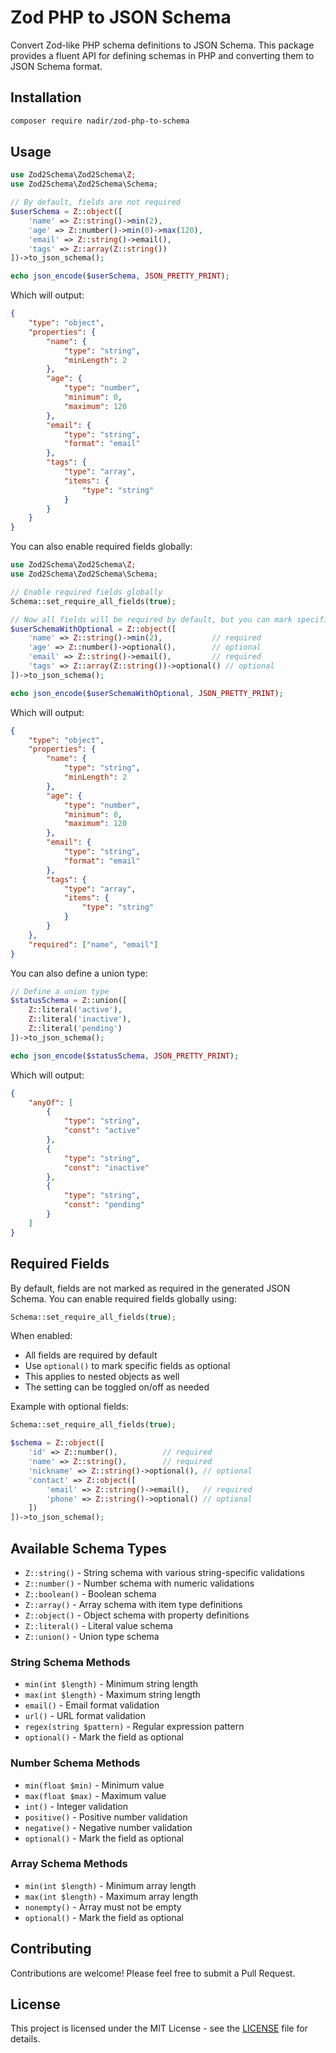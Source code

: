 # Zod PHP to JSON Schema

Convert Zod-like PHP schema definitions to JSON Schema. This package provides a fluent API for defining schemas in PHP and converting them to JSON Schema format.

## Installation

```bash
composer require nadir/zod-php-to-schema
```

## Usage

```php
use Zod2Schema\Zod2Schema\Z;
use Zod2Schema\Zod2Schema\Schema;

// By default, fields are not required
$userSchema = Z::object([
    'name' => Z::string()->min(2),
    'age' => Z::number()->min(0)->max(120),
    'email' => Z::string()->email(),
    'tags' => Z::array(Z::string())
])->to_json_schema();

echo json_encode($userSchema, JSON_PRETTY_PRINT);
```

Which will output:

```json
{   
    "type": "object",
    "properties": {
        "name": {
            "type": "string",
            "minLength": 2
        },
        "age": {
            "type": "number",
            "minimum": 0,
            "maximum": 120
        },
        "email": {
            "type": "string",
            "format": "email"
        },
        "tags": {
            "type": "array",
            "items": {
                "type": "string"
            }
        }
    }
}
```

You can also enable required fields globally:

```php
use Zod2Schema\Zod2Schema\Z;
use Zod2Schema\Zod2Schema\Schema;

// Enable required fields globally
Schema::set_require_all_fields(true);

// Now all fields will be required by default, but you can mark specific fields as optional
$userSchemaWithOptional = Z::object([
    'name' => Z::string()->min(2),           // required
    'age' => Z::number()->optional(),        // optional
    'email' => Z::string()->email(),         // required
    'tags' => Z::array(Z::string())->optional() // optional
])->to_json_schema();

echo json_encode($userSchemaWithOptional, JSON_PRETTY_PRINT);
```

Which will output:

```json
{
    "type": "object",
    "properties": {
        "name": {
            "type": "string",
            "minLength": 2
        },
        "age": {
            "type": "number",
            "minimum": 0,
            "maximum": 120
        },
        "email": {
            "type": "string",
            "format": "email"
        },
        "tags": {
            "type": "array",
            "items": {
                "type": "string"
            }
        }
    },
    "required": ["name", "email"]
}
```

You can also define a union type:

```php
// Define a union type
$statusSchema = Z::union([
    Z::literal('active'),
    Z::literal('inactive'),
    Z::literal('pending')
])->to_json_schema();

echo json_encode($statusSchema, JSON_PRETTY_PRINT);
```

Which will output:

```json
{
    "anyOf": [
        {
            "type": "string",
            "const": "active"
        },
        {
            "type": "string",
            "const": "inactive"
        },
        {
            "type": "string",
            "const": "pending"
        }
    ]
}
```

## Required Fields

By default, fields are not marked as required in the generated JSON Schema. You can enable required fields globally using:

```php
Schema::set_require_all_fields(true);
```

When enabled:
- All fields are required by default
- Use `optional()` to mark specific fields as optional
- This applies to nested objects as well
- The setting can be toggled on/off as needed

Example with optional fields:
```php
Schema::set_require_all_fields(true);

$schema = Z::object([
    'id' => Z::number(),          // required
    'name' => Z::string(),        // required
    'nickname' => Z::string()->optional(), // optional
    'contact' => Z::object([
        'email' => Z::string()->email(),   // required
        'phone' => Z::string()->optional() // optional
    ])
])->to_json_schema();
```

## Available Schema Types

- `Z::string()` - String schema with various string-specific validations
- `Z::number()` - Number schema with numeric validations
- `Z::boolean()` - Boolean schema
- `Z::array()` - Array schema with item type definitions
- `Z::object()` - Object schema with property definitions
- `Z::literal()` - Literal value schema
- `Z::union()` - Union type schema

### String Schema Methods

- `min(int $length)` - Minimum string length
- `max(int $length)` - Maximum string length
- `email()` - Email format validation
- `url()` - URL format validation
- `regex(string $pattern)` - Regular expression pattern
- `optional()` - Mark the field as optional

### Number Schema Methods

- `min(float $min)` - Minimum value
- `max(float $max)` - Maximum value
- `int()` - Integer validation
- `positive()` - Positive number validation
- `negative()` - Negative number validation
- `optional()` - Mark the field as optional

### Array Schema Methods

- `min(int $length)` - Minimum array length
- `max(int $length)` - Maximum array length
- `nonempty()` - Array must not be empty
- `optional()` - Mark the field as optional

## Contributing

Contributions are welcome! Please feel free to submit a Pull Request.

## License

This project is licensed under the MIT License - see the [LICENSE](LICENSE) file for details. 